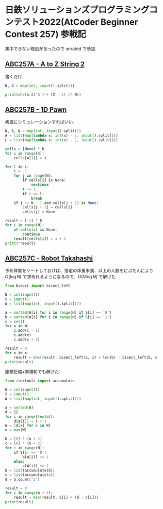 # 日鉄ソリューションズプログラミングコンテスト2022(AtCoder Beginner Contest 257) 参戦記

集中できない理由があったので unrated で参加.

## [ABC257A - A to Z String 2](https://atcoder.jp/contests/abc257/tasks/abc257_a)

書くだけ.

```python
N, X = map(int, input().split())

print(chr(ord('A') + (X - 1) // N))
```

## [ABC257B - 1D Pawn](https://atcoder.jp/contests/abc257/tasks/abc257_b)

素直にシミュレーションすればいい.

```python
N, K, Q = map(int, input().split())
A = list(map(lambda x: int(x) - 1, input().split()))
L = list(map(lambda x: int(x) - 1, input().split()))

cells = [None] * N
for i in range(K):
    cells[A[i]] = i

for l in L:
    t = -1
    for j in range(N):
        if cells[j] is None:
            continue
        t += 1
        if t == l:
            break
    if j != N - 1 and cells[j + 1] is None:
        cells[j + 1] = cells[j]
        cells[j] = None

result = [-1] * K
for i in range(N):
    if cells[i] is None:
        continue
    result[cells[i]] = i + 1
print(*result)
```

## [ABC257C - Robot Takahashi](https://atcoder.jp/contests/abc257/tasks/abc257_c)

予め体重をソートしておけば、指定の体重未満、以上の人数をにぶたんにより $O(\log N)$ で求めれるようになるので、$O(N \log N)$ で解けた.

```python
from bisect import bisect_left

N = int(input())
S = input()
W = list(map(int, input().split()))

a = sorted(W[i] for i in range(N) if S[i] == '0')
b = sorted(W[i] for i in range(N) if S[i] == '1')
c = set()
for x in W:
    c.add(x - 1)
    c.add(x)
    c.add(x + 1)

result = 0
for x in c:
    result = max(result, bisect_left(a, x) + len(b) - bisect_left(b, x))
print(result)
```

座標圧縮+累積和でも解けた.

```python
from itertools import accumulate

N = int(input())
S = input()
W = list(map(int, input().split()))

a = sorted(W)
d = {}
for i in range(len(a)):
    d[a[i]] = i + 1
W = [d[x] for x in W]
m = max(W)

b = [0] * (m + 2)
c = [0] * (m + 2)
for i in range(N):
    if S[i] == '0':
        b[W[i]] += 1
    else:
        c[W[i]] += 1
b = list(accumulate(b))
c = list(accumulate(c))
d = S.count('1')

result = 0
for i in range(m + 2):
    result = max(result, b[i] + (d - c[i]))
print(result)
```
